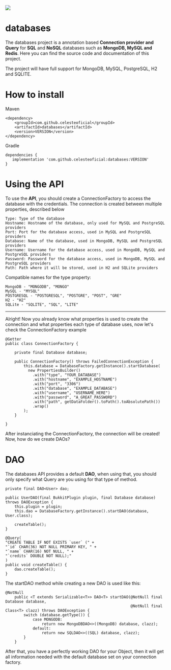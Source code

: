 [![](https://jitpack.io/v/celesteoficial/databases.svg)](https://jitpack.io/#celesteoficial/databases)

# databases

The databases project is a annotation based **Connection provider and Query** for **SQL** and **NoSQL** databases such as **MongoDB, MySQL and Redis**.
Here you can find the source code and documentation of this project.

The project will have full support for MongoDB, MySQL, PostgreSQL, H2 and SQLITE.

# How to install

Maven

```
<dependency>
    <groupId>com.github.celesteoficial</groupId>
    <artifactId>databases</artifactId>
    <version>VERSION</version>
</dependency>
```

Gradle

```
dependencies {
   implementation 'com.github.celesteoficial:databases:VERSION'
}
```

# Using the API

To use the **API**, you should create a ConnectionFactory to access the database with the credentials.
The connection is created between multiple properties, described below

```
Type: Type of the database
Hostname: Hostname of the database, only used for MySQL and PostgreSQL providers
Port: Port for the database access, used in MySQL and PostgreSQL providers
Database: Name of the database, used in MongoDB, MySQL and PostgreSQL providers
Username: Username for the database access, used in MongoDB, MySQL and PostgreSQL providers
Password: Password for the database access, used in MongoDB, MySQL and PostgreSQL providers
Path: Path where it will be stored, used in H2 and SQLite providers
```

Compatible names for the type property:


```
MongoDB - "MONGODB", "MONGO"
MySQL - "MYSQL"
POSTGRESQL - "POSTGRESQL", "POSTGRE", "POST", "GRE"
H2 - "H2"
SQLite - "SQLITE", "SQL", "LITE"
```

---


Alright! Now you already know what properties is used to create the connection and what properties each type of database uses, now let's check the ConnectionFactory example

```
@Getter
public class ConnectionFactory {

    private final Database database;

    public ConnectionFactory() throws FailedConnectionException {
        this.database = DatabaseFactory.getInstance().startDatabase(
          new PropertiesBuilder()
            .with("type", "YOUR_DATABASE")
            .with("hostname", "EXAMPLE_HOSTNAME")
            .with("port", "3306")
            .with("database", "EXAMPLE_DATABASE")
            .with("username", "USERNAME_HERE")
            .with("password", "A_GREAT_PASSWORD")
            .with("path", getDataFolder().toPath().toAbsolutePath())
            .wrap()
        );
    }

}
```

After instanciating the ConnectionFactory, the connection will be created! Now, how do we create DAOs?

# DAO

The databases API provides a default **DAO**, when using that, you should only specify what Query are you using for that type of method.

```
private final DAO<User> dao;

public UserDAO(final BukkitPlugin plugin, final Database database) throws DAOException {
    this.plugin = plugin;
    this.dao = DatabaseFactory.getInstance().startDAO(database, User.class);

    createTable();
}

@Query(
"CREATE TABLE IF NOT EXISTS `user` (" +
"`id` CHAR(36) NOT NULL PRIMARY KEY, " +
"`name` CHAR(16) NOT NULL, " +
"`credits` DOUBLE NOT NULL);"
)
public void createTable() {
    dao.createTable();
}
```

The startDAO method while creating a new DAO<User> is used like this:

```
@NotNull
    public <T extends Serializable<T>> DAO<T> startDAO(@NotNull final Database database, 
                                                       @NotNull final Class<T> clazz) throws DAOException {
        switch (database.getType()) {
            case MONGODB:
                return new MongoDBDAO<>((MongoDB) database, clazz);
            default:
                return new SQLDAO<>((SQL) database, clazz);
        }
    }
```

After that, you have a perfectly working DAO for your Object, then it will get all information needed with the default database set on your connection factory.
